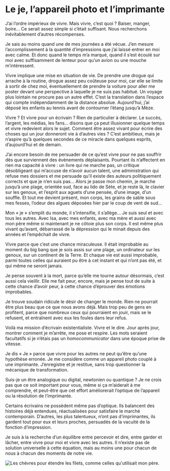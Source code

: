 # Le je, l’appareil photo et l’imprimante

J’ai l’ordre impérieux de vivre. Mais vivre, c’est quoi ? Baiser, manger, boire… Ce serait assez simple si c’était suffisant. Nous recherchons inévitablement d’autres récompenses.<span id="more-38143"></span>

Je sais au moins quand une de mes journées a été vécue. J’en mesure l’accomplissement à la quantité d’impressions que j’ai laissé entrer en moi avec calme. Et donc quand le temps m’a marqué, quand il s’est écoulé sur moi avec suffisamment de lenteur pour qu’un avion ou une mouche m’intéressent.

Vivre implique une mise en situation de vie. De prendre une drogue qui arrache à la routine, drogue assez peu coûteuse pour moi, car elle se limite à sortir de chez moi, éventuellement de prendre la voiture pour aller me poster devant une perspective à laquelle je ne suis pas habitué. Un voyage plus lointain ne procure pas un autre effet. C’est la translation dans l’espace qui compte indépendamment de la distance absolue. Aujourd’hui, j’ai déposé les enfants au tennis avant de contourner l’étang jusqu’à Mèze.

Vivre ? Et vivre pour un écrivain ? Rien de particulier à déclarer. Le succès, l’argent, les médias, les fans… disons que ça peut illusionner quelque temps et vivre redevient alors le sujet. Comment être assez vivant pour écrire des choses qui un jour donneront vie à d’autres vies ? C’est ambitieux, mais je n’aspire qu’à quelques secondes de ce miracle dans quelques esprits, d’aujourd’hui et de demain.

J’ai encore besoin de me persuader de ce qu’est vivre pour ne pas souffrir dès que surviennent des évènements déplaisants. Pourtant ils n’affectent en rien ma capacité à vivre : un livre qui ne marche pas, un critique désobligeant qui m’accuse de n’avoir aucun talent, une administration qui refuse mes dossiers et me persuade qu’il existe des auteurs politiquement corrects et que je n’en suis pas… Alors je passe mon chemin, je marche jusqu’à une plage, orientée sud, face au lido de Sète, et je reste là, le clavier sur les genoux, et l’esprit aux aguets d’une pensée, d’une image, d’un souffle. Et tout me devient présent, mon corps, les grains de sable sous mes fesses, l’odeur des algues déposées hier par le coup de vent de sud…

Mon « je » s’emplit du monde, il s’intensifie, il s’allège… Je suis seul et avec tous les autres. Avec Isa, avec mes enfants, avec ma mère et aussi avec mon père même si maintenant je ne côtoie plus son corps. Il est même plus vivant qu’avant, débarrassé de la dépression qui le minait depuis des années et l’empêchait de vivre.

Vivre parce que c’est une chance miraculeuse. Il était improbable au moment du big bang que je sois assis sur une plage, un ordinateur sur les genoux, sur un continent de la Terre. Et chaque vie est aussi improbable, parmi toutes celles qui auraient pu être à cet instant et qui n’ont pas été, et qui même ne seront jamais.

Je pense souvent à la mort, parce qu’elle me tourne autour désormais, c’est aussi cela vieillir. Elle me fait peur, encore, mais je pense tout de suite à cette chance d’avoir peur, à cette chance d’éprouver des émotions improbables.

Je trouve soudain ridicule le désir de changer le monde. Rien ne pourrait être plus beau que ce que nous avons déjà. Mais trop peu de gens en profitent, parce que nombreux ceux qui pourraient en jouir, mais se le refusent, et entraînent avec eux les foules dans leur refus.

Voilà ma mission d’écrivain existentialiste. Vivre et le dire. Jour après jour, montrer comment je m’arrête, me pose et respire. Les mots seraient facultatifs si je n’étais pas un *homocommunicator* dans une époque prise de vitesse.

Je dis « Je » parce que vivre pour les autres ne peut qu’être qu’une hypothèse erronée. Je me considère comme un appareil photo couplé à une imprimante. J’enregistre et je restitue, sans trop questionner la mécanique de transformation.

Suis-je un être analogique ou digital, newtonien ou quantique ? Je ne crois pas que ce soit important pour vous, même si ça m’aiderait à me comprendre, et peut-être que cet effort améliorerait l’optique de l’appareil ou la résolution de l’imprimante.

Certains écrivains ne possèdent même pas d’optique. Ils balancent des histoires déjà entendues, réactualisées pour satisfaire le marché contemporain. D’autres, les plus talentueux, n’ont pas d’imprimantes, ils gardent tout pour eux et leurs proches, persuadés de la vacuité de la fonction d’impression.

Je suis à la recherche d’un équilibre entre percevoir et dire, entre garder et lâcher, entre vivre pour moi et vivre avec les autres. Il n’existe pas de solution universelle à cette équation, mais au moins une pour chacun de nous à chacun des moments de notre vie.

![Les chèvres pour étendre les filets, comme celles qu'utilisait mon père.](https://tcrouzet.com/images_tc/2014/11/chevre.jpg)